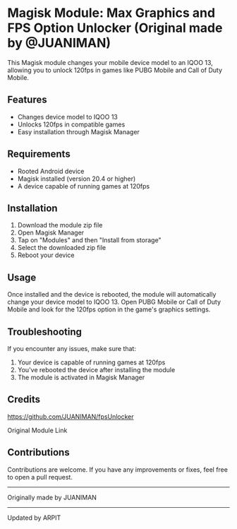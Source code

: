 # Magisk Module: Max Graphics and FPS Option Unlocker (Original made by @JUANIMAN)

This Magisk module changes your mobile device model to an IQOO 13, allowing you to unlock 120fps in games like PUBG Mobile and Call of Duty Mobile.

## Features

- Changes device model to IQOO 13
- Unlocks 120fps in compatible games
- Easy installation through Magisk Manager

## Requirements

- Rooted Android device
- Magisk installed (version 20.4 or higher)
- A device capable of running games at 120fps

## Installation

1. Download the module zip file
2. Open Magisk Manager
3. Tap on "Modules" and then "Install from storage"
4. Select the downloaded zip file
5. Reboot your device

## Usage

Once installed and the device is rebooted, the module will automatically change your device model to IQOO 13. Open PUBG Mobile or Call of Duty Mobile and look for the 120fps option in the game's graphics settings.

## Troubleshooting

If you encounter any issues, make sure that:

1. Your device is capable of running games at 120fps
2. You've rebooted the device after installing the module
3. The module is activated in Magisk Manager

## Credits

https://github.com/JUANIMAN/fpsUnlocker

Original Module Link

## Contributions

Contributions are welcome. If you have any improvements or fixes, feel free to open a pull request.

---

Originally made by JUANIMAN

---

Updated by ARPIT
